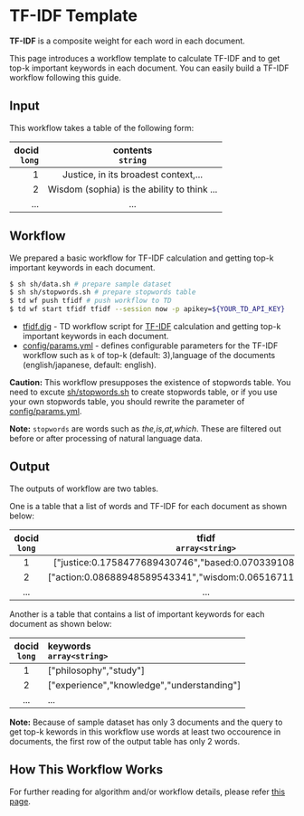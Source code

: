 TF-IDF Template
===

**TF-IDF** is a composite weight for each word in each document.  

This page introduces a workflow template to calculate TF-IDF and to get top-k important keywords in each document. You can easily build a TF-IDF workflow following this guide.  

## Input

This workflow takes a table of the following form:

| docid<br/>`long` | contents<br/>`string` |
|---:|:---:|
|1|Justice, in its broadest context,...|
|2|Wisdom (sophia) is the ability to think ...|
| ... |...|

## Workflow

We prepared a basic workflow for TF-IDF calculation and getting top-k important keywords in each document.  

```sh
$ sh sh/data.sh # prepare sample dataset
$ sh sh/stopwords.sh # prepare stopwords table
$ td wf push tfidf # push workflow to TD
$ td wf start tfidf tfidf --session now -p apikey=${YOUR_TD_API_KEY}
```

* [tfidf.dig](tfidf.dig) - TD workflow script for [TF-IDF](https://github.com/myui/hivemall/wiki/TFIDF-calculation) calculation and getting top-k important keywords in each document.
* [config/params.yml](config/params.yml) - defines configurable parameters for the TF-IDF workflow such as `k` of top-k (default: 3),language of the documents (english/japanese, default: english).

**Caution:** This workflow presupposes the existence of stopwords table. You need to excute [sh/stopwords.sh](sh/stopwords.sh) to create stopwords table, or if you use your own stopwords table, you should rewrite the parameter of [config/params.yml](config/params.yml).

**Note:** `stopwords` are words such as _the,is,at,which_. These are filtered out before or after processing of natural language data.

## Output

The outputs of workflow are two tables.  

One is a table that a list of words and TF-IDF for each document as shown below:

| docid<br/>`long` | tfidf<br/>`array<string>` |
|:---:|:---:|
| 1 |["justice:0.1758477689430746","based:0.07033910867777095",...]|
| 2 |["action:0.08688948589543341","wisdom:0.06516711579725143",...]|
| ... |...|

Another is a table that contains a list of important keywords for each document as shown below:

| docid<br/>`long` | keywords<br/>`array<string>` |
|:---:|:---|
| 1 |["philosophy","study"]|
| 2 |["experience","knowledge","understanding"]|
| ... |...|

**Note:** Because of sample dataset has only 3 documents and the query to get top-k kewords in this workflow use words at least two occourence in documents, the first row of the output table has only 2 words. 

## How This Workflow Works

For further reading for algorithm and/or workflow details, please refer [this page](docs/more.md). 